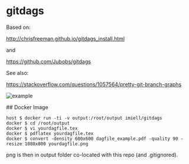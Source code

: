 # gitdags

Based on:

http://chrisfreeman.github.io/gitdags_install.html

and

https://github.com/Jubobs/gitdags

See also:

https://stackoverflow.com/questions/1057564/pretty-git-branch-graphs

![example](https://i.stack.imgur.com/Tg7Kn.png)

## Docker Image

```
host $ docker run -ti -v output:/root/output imiell/gitdags
docker $ cd /root/output
docker $ vi yourdagfile.tex
docker $ pdflatex yourdagfile.tex
docker $ convert -density 600x600 dagfile_example.pdf -quality 90 -resize 1080x800 yourdagfile.png
```

png is then in output folder co-located with this repo (and .gitignored).

